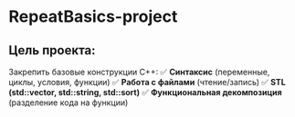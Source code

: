 # RepeatBasics-project
## **Цель проекта:**
Закрепить базовые конструкции C++:
✅ **Синтаксис** (переменные, циклы, условия, функции)
✅ **Работа с файлами** (чтение/запись)
✅ **STL (std::vector, std::string, std::sort)**
✅ **Функциональная декомпозиция** (разделение кода на функции)
